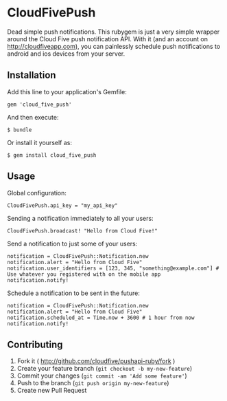 # CloudFivePush

Dead simple push notifications.  This rubygem is just a very simple wrapper around the Cloud Five push notification API.  With it (and an account on http://cloudfiveapp.com), you can painlessly schedule push notifications to android and ios devices from your server.

## Installation

Add this line to your application's Gemfile:

    gem 'cloud_five_push'

And then execute:

    $ bundle

Or install it yourself as:

    $ gem install cloud_five_push

## Usage

Global configuration:

    CloudFivePush.api_key = "my_api_key"

Sending a notification immediately to all your users:

    CloudFivePush.broadcast! "Hello from Cloud Five!"

Send a notification to just some of your users:

    notification = CloudFivePush::Notification.new
    notification.alert = "Hello from Cloud Five"
    notification.user_identifiers = [123, 345, "something@example.com"] # Use whatever you registered with on the mobile app
    notification.notify!

Schedule a notification to be sent in the future:

    notification = CloudFivePush::Notification.new
    notification.alert = "Hello from Cloud Five"
    notification.scheduled_at = Time.now + 3600 # 1 hour from now
    notification.notify!

## Contributing

1. Fork it ( http://github.com/cloudfive/pushapi-ruby/fork )
2. Create your feature branch (`git checkout -b my-new-feature`)
3. Commit your changes (`git commit -am 'Add some feature'`)
4. Push to the branch (`git push origin my-new-feature`)
5. Create new Pull Request

